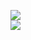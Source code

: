 [![](https://img.shields.io/badge/Made%20With-Github%20Spray-lightgrey.svg?style=for-the-badge&logo=github)](https://github.com/Annihil/github-spray#27674)  
[![](https://i.imgur.com/2DrTn0Z.gif)](https://github.com/Annihil/github-spray)